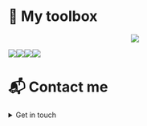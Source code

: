 
# 🧰  My toolbox
<p align="center">
  <a href="https://skillicons.dev">
    <img src="https://skillicons.dev/icons?i=python,javascript,html,css,md,mysql,mongodb,postgresql,aws,nodejs,bash,linux,git,github,postman,docker,kubernetes,terraform,fastapi,scikitlearn,tensorflow,tailwind,express&perline=8" />
  </a>
</p>

<p align="center" style="display:flex">
    <a href="https://www.credly.com/badges/5f5c9da7-00f9-4c58-aa97-7bf34cd7c91e/public_url">
      <img src="https://images.credly.com/size/110x110/images/00634f82-b07f-4bbd-a6bb-53de397fc3a6/image.png">
    </a>
    <a href="https://www.credly.com/badges/e5f8edfa-c79b-46ab-ba83-3de5e4a70145/public_url">
      <img src="https://images.credly.com/size/110x110/images/a253b994-caa6-4dd1-bf0e-434dd012b1f6/image.png">
    </a>
    <a href="https://www.credly.com/badges/7313ac5d-ac94-4bdf-ba36-7ecbb0078cd6/public_url">
      <img src="https://images.credly.com/size/110x110/images/87df3ac8-1afb-4bdc-80ee-bef9f8cb65d6/image.png">
    </a>
    <a href="https://www.credly.com/badges/c75623c8-243c-4387-84d1-1d1c22a95a5a/public_url">
      <img src="https://images.credly.com/size/110x110/images/9dc6345e-db80-44de-bb44-0c78775e53fa/image.png">
    </a>
</p>


# 📬 Contact me

<details>
  <summary>
    Get in touch
  </summary>

  - gustavo.gtrz20@gmail.com
  - [linkedin](https://www.linkedin.com/in/gustavo-gutierrez-319b43285/)
  
</details>
